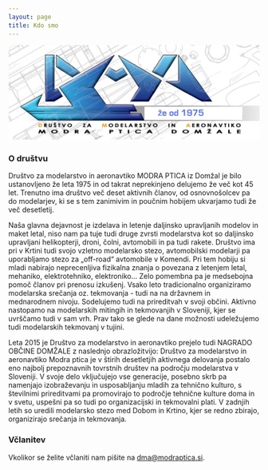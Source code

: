 ```yaml
---
layout: page
title: Kdo smo
---
```


![Modra Ptica logo](/assets/img/dma-logo.jpg)

### O društvu
Društvo za modelarstvo in aeronavtiko MODRA PTICA iz Domžal je bilo ustanovljeno  že leta 1975 in od takrat neprekinjeno delujemo že več kot 45 let. Trenutno ima društvo več deset aktivnih članov, od osnovnošolcev pa do modelarjev, ki se s tem zanimivim in poučnim hobijem ukvarjamo tudi že več desetletij.

Naša glavna dejavnost je izdelava in letenje daljinsko upravljanih modelov in maket letal, niso nam pa tuje tudi druge zvrsti modelarstva kot so daljinsko upravljani helikopterji, droni, čolni, avtomobili in pa tudi rakete. Društvo ima pri v Krtini tudi svojo vzletno modelarsko stezo, avtomobilski modelarji pa uporabljamo stezo za „off-road“ avtomobile v Komendi.
Pri tem hobiju si mladi nabirajo neprecenljiva fizikalna znanja o povezana z letenjem letal, mehaniko, elektrotehniko, elektroniko...  Zelo pomembna pa je medsebojna pomoč članov pri prenosu izkušenj.
Vsako leto tradicionalno organiziramo modelarska srečanja oz. tekmovanja - tudi na na državnem in mednarodnem nivoju. Sodelujemo tudi na  prireditvah v svoji občini. Aktivno nastopamo na modelarskih mitingih in tekmovanjih v Sloveniji, kjer se uvrščamo tudi v sam vrh. Prav tako se glede na dane možnosti udeležujemo tudi modelarskih tekmovanj v tujini. 

Leta 2015 je Društvo za modelarstvo in aeronavtiko prejelo tudi  NAGRADO OBČINE DOMŽALE z naslednjo obrazložitvijo: 
Društvo za modelarstvo in aeronavtiko Modra ptica je v štirih desetletjih aktivnega delovanja postalo eno najbolj prepoznavnih tovrstnih društev na področju modelarstva v Sloveniji. V svoje delo vključujejo vse generacije, posebno skrb pa namenjajo izobraževanju in usposabljanju mladih za tehnično kulturo, s številnimi prireditvami pa promovirajo to področje tehnične kulture doma in v svetu, uspešni pa so tudi po organizacijski in tekmovalni plati. V zadnjih letih so uredili modelarsko stezo med Dobom in Krtino, kjer se redno zbirajo, organizirajo srečanja in tekmovanja. 

### Včlanitev
Vkolikor se želite včlaniti nam pišite na [dma@modraptica.si](mailto:dma@modraptica.si).
